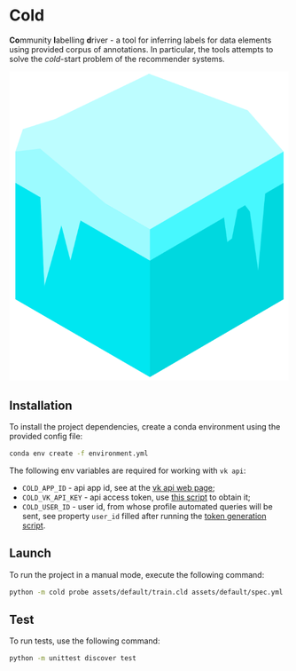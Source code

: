 # Cold

**Co**mmunity **l**abelling **d**river - a tool for inferring labels for data elements using provided corpus of annotations. In particular, the tools attempts to solve the *cold*-start problem of the recommender systems.

<p align="center">
    <img src="assets/images/logo.png"/>
</p>

## Installation

To install the project dependencies, create a conda environment using the provided config file:

```sh
conda env create -f environment.yml
```

The following env variables are required for working with `vk api`:

- `COLD_APP_ID` - api app id, see at the [vk api web page](https://vk.com/apps?act=manage);
- `COLD_VK_API_KEY` - api access token, use [this script](tools/make-token-generation-url.sh) to obtain it;
- `COLD_USER_ID` - user id, from whose profile automated queries will be sent, see property `user_id` filled after running the [token generation script](tools/make-token-generation-url.sh).

## Launch

To run the project in a manual mode, execute the following command:

```sh
python -m cold probe assets/default/train.cld assets/default/spec.yml
```

## Test

To run tests, use the following command:

```sh
python -m unittest discover test
```
